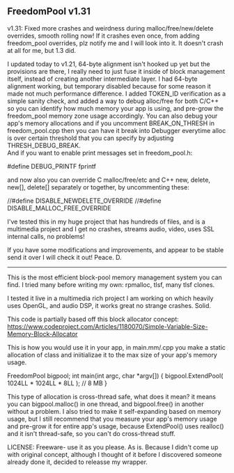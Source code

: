 FreedomPool v1.31
-----------------

v1.31: Fixed more crashes and weirdness during malloc/free/new/delete overrides, smooth rolling now! If it crashes even once,
       from adding freedom_pool overrides, plz notify me and I will look into it. It doesn't crash at all for me, but 1.3 did.

I updated today to v1.21, 64-byte alignment isn't hooked up yet but the provisions are there, 
I really need to just fuse it inside of block management itself, instead of creating another intermediate layer.
I had 64-byte alignment working, but temporary disabled because for some reason it made not much performance difference.
I added TOKEN_ID verification as a simple sanity check, and added a way to debug alloc/free for both C/C++ so you can 
identify how much memory your app is using, and pre-grow the freedom_pool memory zone usage accordingly. You can also 
debug your app's memory allocations and if you uncomment BREAK_ON_THRESH in freedom_pool.cpp then you can have it break 
into Debugger everytime alloc is over certain threshold that you can specify by adjusting THRESH_DEBUG_BREAK.  
And if you want to enable print messages set in freedom_pool.h:

#define DEBUG_PRINTF fprintf

and now also you can override C malloc/free/etc and C++ new, delete, new[], delete[] separately or together,
by uncommenting these:

//#define DISABLE_NEWDELETE_OVERRIDE
//#define DISABLE_MALLOC_FREE_OVERRIDE

I've tested this in my huge project that has hundreds of files, and is a multimedia project and I get no crashes,
streams audio, video, uses SSL internal calls, no problems! 

If you have some modifications and improvements, and appear to be stable send it over I will check it out! 
Peace. D.

-----------------------------------------------------------------------------------------------------------------

This is the most efficient block-pool memory management system you can find. I tried many before writing my own:
rpmalloc, tlsf, many tlsf clones.

I tested it live in a multimedia rich project I am working on which heavily uses OpenGL, and audio 
DSP, it works great no strange crashes. Solid.

This code is partially based off this block allocator concept:
https://www.codeproject.com/Articles/1180070/Simple-Variable-Size-Memory-Block-Allocator

This is how you would use it in your app, in main.mm/.cpp you make a static allocation of class and iniitializae it
to the max size of your app's memory usage.

FreedomPool bigpool;
int main(int argc, char *argv[])
{
    bigpool.ExtendPool( 1024LL * 1024LL * 8LL ); // 8 MB
}

This type of allocation is cross-thread safe, what does it mean? it means you can bigpool.malloc() in one thread,
and bigpool.free() in another without a problem. I also tried to make it self-expanding based on memory usage,
but I still recommend that you measure your app's memory usage and pre-grow it for entire app's usage, because
ExtendPool() uses realloc() and it isn't thread-safe, so you can't do cross-thread stuff.

LICENSE: Freeware- use it as you please. As is. Because I didn't come up with original concept, 
although I thought of it before I discovered someone already done it, decided to releasse my wrapper.
